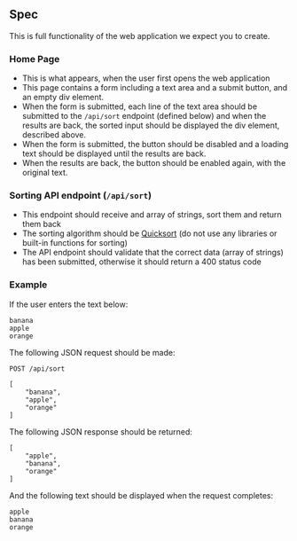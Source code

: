 ## Spec

This is full functionality of the web application we expect you to create.

### Home Page

* This is what appears, when the user first opens the web application
* This page contains a form including a text area and a submit button, and an empty div element.
* When the form is submitted, each line of the text area should be submitted to the `/api/sort` endpoint (defined below) and when the results are back, the sorted input should be displayed the div element, described above.
* When the form is submitted, the button should be disabled and a loading text should be displayed until the results are back.
* When the results are back, the button should be enabled again, with the original text.

### Sorting API endpoint (`/api/sort`)

* This endpoint should receive and array of strings, sort them and return them back
* The sorting algorithm should be [Quicksort](https://en.wikipedia.org/wiki/Quicksort) (do not use any libraries or built-in functions for sorting)
* The API endpoint should validate that the correct data (array of strings) has been submitted, otherwise it should return a 400 status code

### Example

If the user enters the text below:

```
banana
apple
orange
```

The following JSON request should be made:

```
POST /api/sort

[
    "banana",
    "apple",
    "orange"
]
```

The following JSON response should be returned:

```
[
    "apple",
    "banana",
    "orange"
]
```

And the following text should be displayed when the request completes:

```
apple
banana
orange
```
